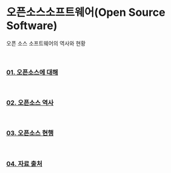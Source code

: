 # **오픈소스소프트웨어(Open Source Software)**
오픈 소스 소프트웨어의 역사와 현황

<br>

### [**01. 오픈소스에 대해**](01_About.md)

<br>

### [**02. 오픈소스 역사**](02_History.md)

<br>

### [**03. 오픈소스 현행**](03_Current.md)

<br>

### [**04. 자료 출처**](03_Current.md)